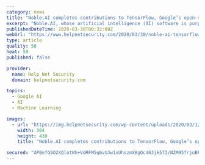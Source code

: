 ```yaml
---
category: news
title: "Noble.AI completes contributions to TensorFlow, Google’s open-source framework for deep learning"
excerpt: "Noble.AI, whose artificial intelligence (AI) software is purpose-built for engineers, scientists, and researchers and enables them to innovate and make discoveries faster, announced that it had completed contributions to TensorFlow, the world’s most popular open-source framework for deep learning created by Google. “Part of Noble’s ..."
publishedDateTime: 2020-03-30T00:32:00Z
webUrl: "https://www.helpnetsecurity.com/2020/03/30/noble-ai-tensorflow/"
type: article
quality: 58
heat: 58
published: false

provider:
  name: Help Net Security
  domain: helpnetsecurity.com

topics:
  - Google AI
  - AI
  - Machine Learning

images:
  - url: "https://img.helpnetsecurity.com/wp-content/uploads/2020/03/12085321/insecure-rsac2020.jpg"
    width: 304
    height: 430
    title: "Noble.AI completes contributions to TensorFlow, Google’s open-source framework for deep learning"

secured: "APBefGSO2XQlotWh+VdRFM5q6vUJw1xUhszmX8gOcd63jk57I/NZM95frjuBFlDvLNDK7CbC4KHfgJHYgpVQgL+s6qMF9jE6I0GrewJxgAXEPKQG4jKzzVILAvE4QI+ERHG2yKuQgzHeFTA3jLKOX6TDECeiomWA0a+ythYjW1oQiNU25Mrm0XfVp1jDdmLmQzXsLYEeDBuIWf7ii+gn+h9ygAMdOT1f8Xq3cEjCLjn5ZySkZIEQfrC4vr8bcCLz8jw7fyUowNxLmA2nOCJ9RBJ0iz/tKKvGwejR/Mp8nTGqqYa09xv0Psi3Ro7+hEgl;oV2uZqbM8chifagHPfx0UQ=="
---
```


